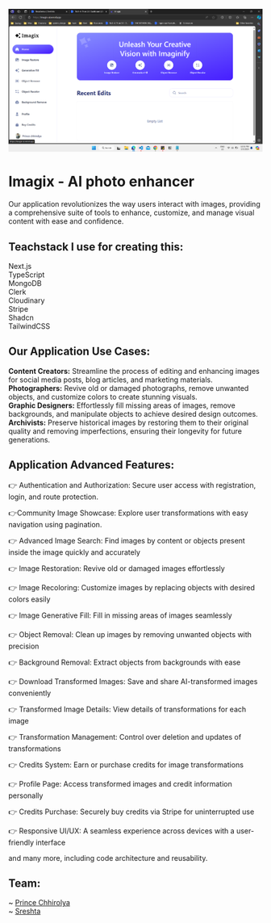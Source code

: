 ![MasterHead](Screenshot.png)

# Imagix - AI photo enhancer
Our application revolutionizes the way users interact with images, providing a comprehensive suite of tools to enhance, customize, and manage visual content with ease and confidence.

## Teachstack I use for creating this:
Next.js<br>
TypeScript<br>
MongoDB<br>
Clerk<br>
Cloudinary<br>
Stripe<br>
Shadcn<br>
TailwindCSS<br>

## Our Application Use Cases:
**Content Creators:** Streamline the process of editing and enhancing images for social media posts, blog articles, and marketing materials.<br>
**Photographers:** Revive old or damaged photographs, remove unwanted objects, and customize colors to create stunning visuals.<br>
**Graphic Designers:** Effortlessly fill missing areas of images, remove backgrounds, and manipulate objects to achieve desired design outcomes.<br>
**Archivists:** Preserve historical images by restoring them to their original quality and removing imperfections, ensuring their longevity for future generations.<br>

## Application Advanced Features:
<p>👉 Authentication and Authorization: Secure user access with registration, login, and route protection.</p>
<p>👉Community Image Showcase: Explore user transformations with easy navigation using pagination.</p>
<p>👉 Advanced Image Search: Find images by content or objects present inside the image quickly and accurately</p>
<p>👉 Image Restoration: Revive old or damaged images effortlessly</p>
<p>👉 Image Recoloring: Customize images by replacing objects with desired colors easily</p>
<p>👉 Image Generative Fill: Fill in missing areas of images seamlessly</p>
<p>👉 Object Removal: Clean up images by removing unwanted objects with precision</p>
<p>👉 Background Removal: Extract objects from backgrounds with ease</p>
<p>👉 Download Transformed Images: Save and share AI-transformed images conveniently</p>
<p>👉 Transformed Image Details: View details of transformations for each image</p>
<p>👉 Transformation Management: Control over deletion and updates of transformations</p>
<p>👉 Credits System: Earn or purchase credits for image transformations</p>
<p>👉 Profile Page: Access transformed images and credit information personally</p>
<p>👉 Credits Purchase: Securely buy credits via Stripe for uninterrupted use</p>
<p>👉 Responsive UI/UX: A seamless experience across devices with a user-friendly interface</p>
and many more, including code architecture and reusability.

## Team: 
~ [Prince Chhirolya](https://www.linkedin.com/in/princechhirolya/) <br>
~ [Sreshta](https://www.linkedin.com/in/sreshtakmr/)


